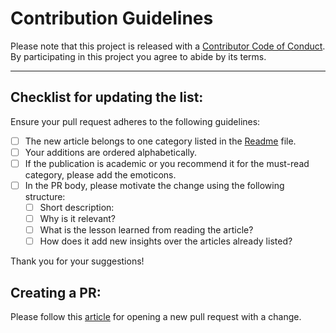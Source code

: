 # Contribution Guidelines

Please note that this project is released with a
[Contributor Code of Conduct](code-of-conduct.md). By participating in this
project you agree to abide by its terms.

---

## Checklist for updating the list:

Ensure your pull request adheres to the following guidelines:

- [ ] The new article belongs to one category listed in the [Readme](https://github.com/NullConvergence/awesome-seml/blob/master/readme.md) file.
- [ ] Your additions are ordered alphabetically.
- [ ] If the publication is academic or you recommend it for the must-read category, please add the emoticons.
- [ ] In the PR body, please motivate the change using the following structure: 
    * [ ] Short description:
    * [ ] Why is it relevant?
    * [ ] What is the lesson learned from reading the article?
    * [ ] How does it add new insights over the articles already listed?

Thank you for your suggestions!


## Creating a PR:


Please follow this [article](https://github.com/sindresorhus/awesome/blob/master/contributing.md) for opening a new pull request with a change. 
